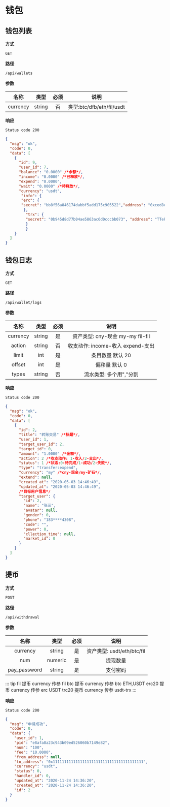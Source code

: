 # 钱包

## 钱包列表

**方式**

`GET`

**路径**

`/api/wallets`

**参数**

|   名称   |  类型  | 必须 |           说明            |
| :------: | :----: | :--: | :-----------------------: |
| currency | string |  否  | 类型:btc/dfb/eth/fil/usdt |

**响应**

`Status code 200`

```json
{
  "msg": "ok",
  "code": 0,
  "data": [
    {
      "id": 9,
      "user_id": 7,
      "balance": "0.0000" /*余额*/,
      "income": "0.0000" /*已释放*/,
      "expend": "0.0000",
      "wait": "0.0000" /*待释放*/,
      "currency": "usdt",
       "info": {
       "erc": {
       "secret": "bb8f56a846174dabbf5add175c905522","address": "0xced8eb45263492d26b3d3764e5f8a021b3111b6d"
        },
         "trx": {
         "secret": "0b945d8d77b04ae5863ac6d0cccbb073", "address": "TTeRcHHJ2w3tKPrQA91ZPmT3JprVenCdzZ"
         }
         }
    }
  ]
}
```

## 钱包日志

**方式**

`GET`

**路径**

`/api/wallet/logs`

**参数**

|   名称   |  类型  | 必须 |               说明                |
| :------: | :----: | :--: | :-------------------------------: |
| currency | string |  是  | 资产类型: cny-现金 my-my fil-fil  |
|  action  | string |  否  | 收支动作: income-收入 expend-支出 |
|  limit   |  int   |  是  |         条目数量 默认 20          |
|  offset  |  int   |  是  |           偏移量 默认 0           |
|  types   | string |  否  |      流水类型: 多个用","分割      |

**响应**

`Status code 200`

```json
{
  "msg": "ok",
  "code": 0,
  "data": [
    {
      "id": 2,
      "title": "转账交易" /*标题*/,
      "user_id": 1,
      "target_user_id": 2,
      "target_id": 0,
      "amount": "1.0000" /*金额*/,
      "action": 2 /*收支动作: 1-收入/2-支出*/,
      "status": 1 /*状态:0-待完成/1-成功/2-失败*/,
      "type": "transfer:expend",
      "currency": "my" /*cny-现金/my-矿石*/,
      "extend": null,
      "created_at": "2020-05-03 14:46:49",
      "updated_at": "2020-05-03 14:46:49",
      /*目标用户信息*/
      "target_user": {
        "id": 2,
        "name": "张三",
        "avatar": null,
        "gender": 0,
        "phone": "183****4308",
        "code": "",
        "power": 0,
        "cllection_time": null,
        "market_id": 0
      }
    }
  ]
}
```

## 提币

**方式**

`POST`

**路径**

`/api/withdrawal`

**参数**

|     名称     |  类型   | 必须 |            说明            |
| :----------: | :-----: | :--: | :------------------------: |
|   currency   | string  |  是  | 资产类型: usdt/eth/btc/fil |
|     num      | numeric |  是  |          提现数量          |
| pay_password | string  |  是  |          支付密码          |

::: tip
fil 提币 currency 传参 fil
btc 提币 currency 传参 btc
ETH,USDT erc20  提币 currency 传参 erc
USDT trc20  提币 currency 传参 usdt-trx
:::

**响应**

`Status code 200`

```json
{
  "msg": "申请成功",
  "code": 0,
  "data": {
    "user_id": 1,
    "pid": "e8afa8a23c943b09ed526060b7149e82",
    "num": "100",
    "fee": "10.0000",
    "from_address": null,
    "to_address": "0x1111111111111111111111111111111111111111",
    "currency": "usdt",
    "status": 0,
    "handler_id": 0,
    "updated_at": "2020-11-24 14:36:20",
    "created_at": "2020-11-24 14:36:20",
    "id": 2
  }
}
```
